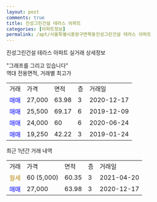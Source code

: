 ```yaml
---
layout: post
comments: true
title: 진성그린건설 테라스 아파트
categories: [아파트정보]
permalink: /apt/서울특별시중랑구면목동진성그린건설 테라스 아파트
---
```


진성그린건설 테라스 아파트 실거래 상세정보

<script type="text/javascript">
  google.charts.load('current', {'packages':['line', 'corechart']});
  google.charts.setOnLoadCallback(drawChart);

  function drawChart() {
    var data = new google.visualization.DataTable();
    data.addColumn('date', '거래일');
    data.addColumn('number', "매매");
    data.addColumn('number', "전세");
    data.addColumn('number', "전매");

    data.addRows([[new Date(Date.parse("2021-04-20")), null, null, null], [new Date(Date.parse("2020-12-17")), 27000, null, null]]);

    var options = {
      hAxis: {
        format: 'yyyy/MM/dd'
      },    
      lineWidth: 0,
      pointsVisible: true,    
      title: '최근 1년간 유형별 실거래가 분포',
      legend: { position: 'bottom' }
    };

    var formatter = new google.visualization.NumberFormat({pattern:'###,###'} );
    formatter.format(data, 1);
    formatter.format(data, 2);
    
    setTimeout(function() {
        var chart = new google.visualization.LineChart(document.getElementById('columnchart_material'));
        chart.draw(data, (options));
        document.getElementById('loading').style.display = 'none';
    }, 1000);
  }
</script>


<div id="loading" style="z-index:20; display: block; margin-left: 0px">"그래프를 그리고 있습니다"</div>
<div id="columnchart_material" style="width: 95%; margin-left: 0px; display: block"></div>
<!-- contents start -->
역대 전용면적, 거래별 최고가
<table class="sortable">
    <tr>
      <td>거래</td>
      <td>가격</td>
      <td>면적</td>
      <td>층</td>
      <td>거래일</td>
    </tr>
        <tr>
          <td><a style="color: blue">매매</a></td>
          <td>27,000</td>
          <td>63.98</td>
          <td>3</td>
          <td>2020-12-17</td>
        </tr>            <tr>
          <td><a style="color: blue">매매</a></td>
          <td>25,500</td>
          <td>69.17</td>
          <td>6</td>
          <td>2019-12-09</td>
        </tr>            <tr>
          <td><a style="color: blue">매매</a></td>
          <td>24,000</td>
          <td>60</td>
          <td>6</td>
          <td>2020-06-24</td>
        </tr>            <tr>
          <td><a style="color: blue">매매</a></td>
          <td>19,250</td>
          <td>42.22</td>
          <td>3</td>
          <td>2019-01-24</td>
        </tr>        
    
    
</table>

최근 1년간 거래 내역

<table class="sortable">
    <tr>
      <td>거래</td>
      <td>가격</td>
      <td>면적</td>
      <td>층</td>
      <td>거래일</td>
    </tr>
    <tr>
      <td><a style="color: darkgoldenrod">월세</a></td>
      <td>60 (5,000)</td>
      <td>60.35</td>
      <td>3</td>
      <td>2021-04-20</td>
    </tr>          <tr>
      <td><a style="color: blue">매매</a></td>
      <td>27,000</td>
      <td>63.98</td>
      <td>3</td>
      <td>2020-12-17</td>
    </tr>      </table>
<!-- contents end -->    

